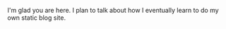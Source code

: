 
I'm glad you are here. I plan to talk about how I eventually learn to do my own static blog site. 

